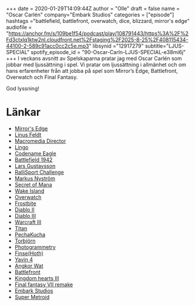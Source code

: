 +++ 
date = 2020-01-29T14:09:44Z
author = "Olle"
draft = false
name = "Oscar Carlén"
company="Embark Studios"
categories = ["episode"]
hashtags ="battlefield, battlefront, overwatch, dice, blizzard, mirror's edge"
audiofile = "https://anchor.fm/s/109be1f54/podcast/play/108791443/https%3A%2F%2Fd3ctxlq1ktw2nl.cloudfront.net%2Fstaging%2F2025-8-25%2F408115434-44100-2-589c91acc0cc2c5e.mp3"
libsynid ="12917279"
subtitle="LJUS-SPECIAL"
spotify_episode_id = "90-Oscar-Carln-LJUS-SPECIAL-e38mi6j"
+++ 
I veckans avsnitt av Spelskaparna pratar jag med Oscar Carlén som jobbar med ljussättning i spel. Vi pratar om ljussättning i allmänhet och om hans erfarenheter från att jobba på spel som Mirror’s Edge, Battlefront, Overwatch och Final Fantasy.

God lyssning!
# Länkar
* [Mirror's Edge](https://www.youtube.com/watch?v=2N1TJP1cxmo)
* [Linus Feldt](http://spelskaparna.com/episode/42/)
* [Macromedia Director](https://en.wikipedia.org/wiki/Adobe_Director)
* [Lingo](https://en.wikipedia.org/wiki/Lingo_(programming_language))
* [Codename Eagle](https://www.youtube.com/watch?v=u9T5V--VbjI)
* [Battlefield 1942](https://www.youtube.com/watch?v=x0npQ6sdbqw)
* [Lars Gustavsson](http://spelskaparna.com/episode/27/)
* [RalliSport Challenge](https://en.wikipedia.org/wiki/RalliSport_Challenge)
* [Markus Nyström](https://hype.se/2018/11/29/svenskt-spel-bataj-fall-damage/)
* [Secret of Mana](https://www.youtube.com/watch?v=p2YKXUlXjZM)
* [Wake Island](https://www.ea.com/en-gb/games/battlefield/battlefield-5/news/wake-island-now-and-then)
* [Overwatch](https://www.youtube.com/watch?v=dushZybUYnM&t=82s)
* [Frostbite](https://www.ea.com/frostbite)
* [Diablo II](https://www.youtube.com/watch?v=DNF_OfLo9h4)
* [Diablo III](https://www.youtube.com/watch?v=M2TpNQhfkp4)
* [Warcraft III](https://www.youtube.com/watch?v=iOdTeT1xUQQ)
* [Titan](https://en.wikipedia.org/wiki/Titan_(Blizzard_Entertainment_project))
* [PechaKucha](https://en.wikipedia.org/wiki/PechaKucha)
* [Torbjörn](https://overwatch.fandom.com/wiki/Torbj%C3%B6rn)
* [Photogrammetry](https://en.wikipedia.org/wiki/Photogrammetry)
* [Finse(Hoth)](https://en.wikipedia.org/wiki/Finse)
* [Yavin 4](https://starwars.fandom.com/wiki/Yavin_4)
* [Angkor Wat](https://en.wikipedia.org/wiki/Angkor_Wat)
* [Battlefront](https://www.youtube.com/watch?v=V2xp-qtUlsQ)
* [Kingdom hearts III](https://www.youtube.com/watch?v=zrunNL3xsUY)
* [Final fantasy VII remake](https://en.wikipedia.org/wiki/Final_Fantasy_VII_Remake)
* [Embark Studios](https://www.embark-studios.com/)
* [Super Metroid](https://www.youtube.com/watch?v=yB317FOcU0Y)

